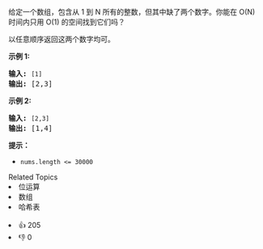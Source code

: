 <p>给定一个数组，包含从 1 到 N 所有的整数，但其中缺了两个数字。你能在 O(N) 时间内只用 O(1) 的空间找到它们吗？</p>

<p>以任意顺序返回这两个数字均可。</p>

<p><strong>示例 1:</strong></p>

<pre><strong>输入:</strong> <span><code>[1]</code></span>
<strong>输出: </strong>[2,3]</pre>

<p><strong>示例 2:</strong></p>

<pre><strong>输入:</strong> <span><code>[2,3]</code></span>
<strong>输出: </strong>[1,4]</pre>

<p><strong>提示：</strong></p>

<ul> 
 <li><code>nums.length &lt;=&nbsp;30000</code></li> 
</ul>

<div><div>Related Topics</div><div><li>位运算</li><li>数组</li><li>哈希表</li></div></div><br><div><li>👍 205</li><li>👎 0</li></div>